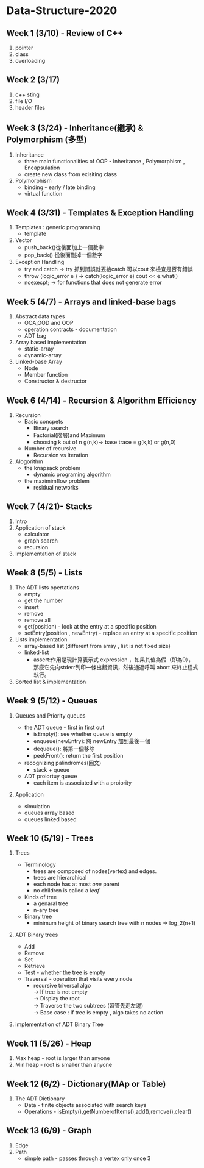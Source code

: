 # Data-Structure-2020
## Week 1 (3/10) - Review of C++
  1. pointer
  2. class
  3. overloading
 
## Week 2 (3/17)
  1. c++ sting
  2. file I/O
  3. header files

## Week 3 (3/24) - Inheritance(繼承) & Polymorphism (多型)
  1. Inheritance
      * three main functionalities of OOP - Inheritance , Polymorphism , Encapsulation
      * create new class from exisiting class
  2. Polymorphism
      * binding - early / late binding
      * virtual function

## Week 4 (3/31) - Templates & Exception Handling
  1. Templates : generic programming
      * template <typename T>
  2. Vector
      * push_back()從後面加上一個數字
      * pop_back() 從後面刪掉一個數字
  3. Exception Handling
      * try and catch -> try 抓到錯誤就丟給catch 可以cout 來檢查是否有錯誤 
      * throw (logic_error e ) -> catch(logic_error e) cout  << e.what()
      * noexecpt; -> for functions that does not generate error
  
## Week 5 (4/7) - Arrays and linked-base bags
  1. Abstract data types
      * OOA,OOD and OOP
      * operation contracts - documentation
      * ADT bag
  2. Array based implementation
      * static-array
      * dynamic-array
  3. Linked-base Array
      * Node
      * Member function
      * Constructor & destructor
## Week 6 (4/14) - Recursion & Algorithm Efficiency
  1. Recursion
      * Basic concpets
        * Binary search
        * Factorial(階層)and Maximum
        * choosing k out of n g(n,k)->  base trace = g(k,k) or g(n,0)
      * Number of recursive  
        * Recursion vs Iteration
  2. Alogorithm
      * the knapsack problem
        * dynamic programing algorithm
      * the maximimflow problem
        * residual networks

## Week 7 (4/21)- Stacks
  1. Intro
  2. Application of stack
      * calculator
      * graph search 
      * recursion
  3. Implementation of stack
    
## Week 8 (5/5) - Lists
  1. The ADT lists opertations
      * empty
      * get the number
      * insert
      * remove
      * remove all
      * get(position) - look at the entry at a specific position
      * setEntry(position , newEntry) - replace an entry at a specific position
  2. Lists implementation
      * array-based list (different from array , list is not fixed size)
      * linked-list
        * assert:作用是現計算表示式 expression ，如果其值為假（即為0），那麼它先向stderr列印一條出錯資訊，然後通過呼叫 abort 來終止程式執行。
  3. Sorted list & implementation
  
## Week 9 (5/12) - Queues
  1. Queues and Priority queues
      * the ADT queue - first in first out
          * isEmpty(): see whether queue is empty
          * enqueue(newEntry): 將 newEntry 加到最後一個
          * dequeue(): 將第一個移除
          * peekFront(): return the first position
      * recognizing palindromes(回文)
          * stack + queue
      * ADT proiortuy queue
          * each item is associated with a proiority
      
  2. Application
      * simulation
      * queues array based
      * queues linked based
      
## Week 10 (5/19) - Trees
  1. Trees
      * Terminology 
         * trees are composed of nodes(vertex) and edges.
         * trees are hierarchical
         * each node has at most *one* parent
         * no children is called a *leaf*
      * Kinds of tree
         * a genaral tree
         * n-ary tree
      * Binary tree
         * minimum height of binary search tree with n nodes => log_2(n+1)
        
  2. ADT Binary trees
      * Add
      * Remove
      * Set
      * Retrieve
      * Test - whether the tree is empty
      * Traversal - operation that visits every node
          * recursive triversal algo   
              -> If tree is not empty   
               -> Display the root   
               -> Traverse the two subtrees (習管先走左邊)   
              -> Base case : if tree is empty , algo takes no action   
  
   3. implementation of ADT Binary Tree

## Week 11 (5/26) - Heap
  1. Max heap - root is larger than anyone
  2. Min heap - root is smaller than anyone

## Week 12 (6/2) - Dictionary(MAp or Table)
  1. The ADT Dictionary
      * Data - finite objects associated with search keys
      * Operations - isEmpty(),getNumberofItems(),add(),remove(),clear()
    
## Week 13 (6/9) - Graph
  1. Edge
  2. Path
      * simple path - passes through a vertex only once
  3

